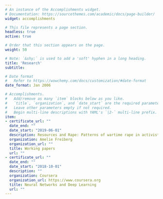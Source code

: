 ```yaml
---
# An instance of the Accomplishments widget.
# Documentation: https://sourcethemes.com/academic/docs/page-builder/
widget: accomplishments

# This file represents a page section.
headless: true
active: true

# Order that this section appears on the page.
weight: 50

# Note: `&shy;` is used to add a 'soft' hyphen in a long heading.
title: 'Research'
subtitle:

# Date format
#   Refer to https://wowchemy.com/docs/customization/#date-format
date_format: Jan 2006

# Accomplishments.
#   Add/remove as many `item` blocks below as you like.
#   `title`, `organization`, and `date_start` are the required parameters.
#   Leave other parameters empty if not required.
#   Begin multi-line descriptions with YAML's `|2-` multi-line prefix.
item:
- certificate_url: ""
  date_end: ""
  date_start: "2019-06-01"
  description: Resources and Rape: Patterns of wartime rape in activist insurgencies
  organization: Amelie Freiberg
  organization_url: ""
  title: Working papers
  url: ""
- certificate_url: ""
  date_end: ""
  date_start: "2018-10-01"
  description: ""
  organization: Coursera
  organization_url: https://www.coursera.org
  title: Neural Networks and Deep Learning
  url: ""
---
```

